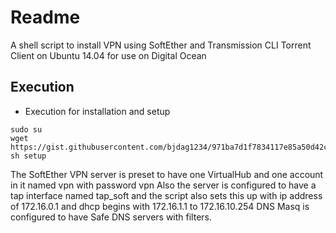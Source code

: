 # Readme

A shell script to install VPN using SoftEther and Transmission CLI Torrent Client on Ubuntu 14.04 for use on Digital Ocean

## Execution

* Execution for installation and setup

```shell
sudo su
wget https://gist.githubusercontent.com/bjdag1234/971ba7d1f7834117e85a50d42c1d4bf5/raw/setup.sh
sh setup
```

The SoftEther VPN server is preset to have one VirtualHub and one account in it named vpn with password vpn
Also the server is configured to have a tap interface named tap_soft and the script also sets this up
with ip address of 172.16.0.1 and dhcp begins with 172.16.1.1 to 172.16.10.254
DNS Masq is configured to have Safe DNS servers with filters.

